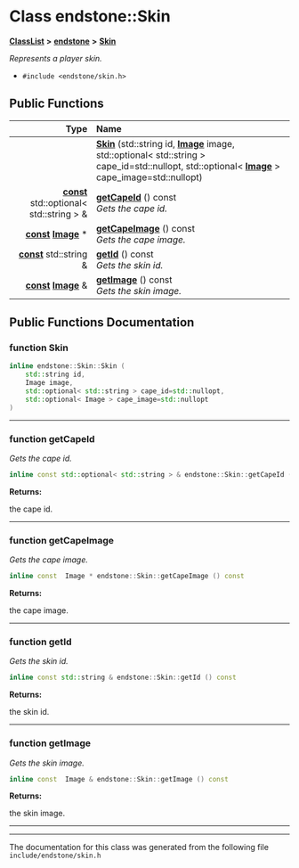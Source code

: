 

# Class endstone::Skin



[**ClassList**](annotated.md) **>** [**endstone**](namespaceendstone.md) **>** [**Skin**](classendstone_1_1Skin.md)



_Represents a player skin._ 

* `#include <endstone/skin.h>`





































## Public Functions

| Type | Name |
| ---: | :--- |
|   | [**Skin**](#function-skin) (std::string id, [**Image**](classendstone_1_1Image.md) image, std::optional&lt; std::string &gt; cape\_id=std::nullopt, std::optional&lt; [**Image**](classendstone_1_1Image.md) &gt; cape\_image=std::nullopt) <br> |
|  [**const**](classendstone_1_1Vector.md) std::optional&lt; std::string &gt; & | [**getCapeId**](#function-getcapeid) () const<br>_Gets the cape id._  |
|  [**const**](classendstone_1_1Vector.md) [**Image**](classendstone_1_1Image.md) \* | [**getCapeImage**](#function-getcapeimage) () const<br>_Gets the cape image._  |
|  [**const**](classendstone_1_1Vector.md) std::string & | [**getId**](#function-getid) () const<br>_Gets the skin id._  |
|  [**const**](classendstone_1_1Vector.md) [**Image**](classendstone_1_1Image.md) & | [**getImage**](#function-getimage) () const<br>_Gets the skin image._  |




























## Public Functions Documentation




### function Skin 

```C++
inline endstone::Skin::Skin (
    std::string id,
    Image image,
    std::optional< std::string > cape_id=std::nullopt,
    std::optional< Image > cape_image=std::nullopt
) 
```




<hr>



### function getCapeId 

_Gets the cape id._ 
```C++
inline const std::optional< std::string > & endstone::Skin::getCapeId () const
```





**Returns:**

the cape id. 





        

<hr>



### function getCapeImage 

_Gets the cape image._ 
```C++
inline const  Image * endstone::Skin::getCapeImage () const
```





**Returns:**

the cape image. 





        

<hr>



### function getId 

_Gets the skin id._ 
```C++
inline const std::string & endstone::Skin::getId () const
```





**Returns:**

the skin id. 





        

<hr>



### function getImage 

_Gets the skin image._ 
```C++
inline const  Image & endstone::Skin::getImage () const
```





**Returns:**

the skin image. 





        

<hr>

------------------------------
The documentation for this class was generated from the following file `include/endstone/skin.h`

